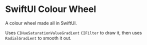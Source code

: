 # SwiftUI Colour Wheel

A colour wheel made all in SwiftUI. 

Uses `CIHueSaturationValueGradient` `CIFilter` to draw it, then uses `RadialGradient` to smooth it out.
